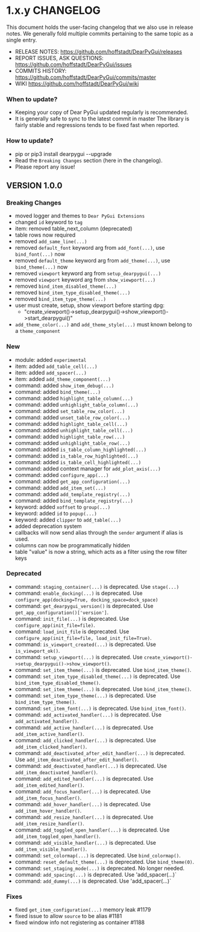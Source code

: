 # 1.x.y CHANGELOG

This document holds the user-facing changelog that we also use in release notes.
We generally fold multiple commits pertaining to the same topic as a single entry.

* RELEASE NOTES:                  https://github.com/hoffstadt/DearPyGui/releases
* REPORT ISSUES, ASK QUESTIONS:   https://github.com/hoffstadt/DearPyGui/issues
* COMMITS HISTORY:                https://github.com/hoffstadt/DearPyGui/commits/master
* WIKI                            https://github.com/hoffstadt/DearPyGui/wiki

### When to update?

- Keeping your copy of Dear PyGui updated regularly is recommended.
- It is generally safe to sync to the latest commit in master
  The library is fairly stable and regressions tends to be fixed fast when reported.

### How to update?

- pip or pip3 install dearpygui --upgrade
- Read the `Breaking Changes` section (here in the changelog).
- Please report any issue!

## VERSION 1.0.0

### Breaking Changes
* moved logger and themes to `Dear PyGui Extensions`
* changed `id` keyword to `tag`
* item: removed table_next_column (deprecated)
* table rows now required
* removed `add_same_line(...)`
* removed `default_font` keyword arg from `add_font(...)`, use `bind_font(...)` now
* removed `default_theme` keyword arg from `add_theme(...)`, use `bind_theme(...)` now
* removed `viewport` keyword arg from `setup_dearpygui(...)`
* removed `viewport` keyword arg from `show_viewport(...)`
* removed `bind_item_disabled_theme(...)`
* removed `bind_item_type_disabled_theme(...)`
* removed `bind_item_type_theme(...)`
* user must create, setup, show viewport before starting dpg:
  * "create_viewport()->setup_dearpygui()->show_viewport()->start_dearpygui()"
* `add_theme_color(...)` and `add_theme_style(...)` must known belong to a `theme_component`

### New
* module:  added `experimental`
* item:    added `add_table_cell(...)`
* item:    added `add_spacer(...)`
* item:    added `add_theme_component(...)`
* command: added `show_item_debug(...)`
* command: added `bind_theme(...)`
* command: added `highlight_table_column(...)`
* command: added `unhighlight_table_column(...)`
* command: added `set_table_row_color(...)`
* command: added `unset_table_row_color(...)`
* command: added `highlight_table_cell(...)`
* command: added `unhighlight_table_cell(...)`
* command: added `highlight_table_row(...)`
* command: added `unhighlight_table_row(...)`
* command: added `is_table_column_highlighted(...)`
* command: added `is_table_row_highlighted(...)`
* command: added `is_table_cell_highlighted(...)`
* command: added context manager for `add_plot_axis(...)`
* command: added `configure_app(...)`
* command: added `get_app_configuration(...)`
* command: added `add_item_set(...)`
* command: added `add_template_registry(...)`
* command: added `bind_template_registry(...)`
* keyword: added `xoffset` to `group(...)`
* keyword: added `id` to `popup(...)`
* keyword: added `clipper` to `add_table(...)`
* added deprecation system
* callbacks will now send alias through the `sender` argument if alias is used.
* columns can now be programmatically hidden
* table "value" is now a string, which acts as a filter using the row filter keys

### Deprecated
* command: `staging_container(...)` is deprecated. Use `stage(...)`
* command: `enable_docking(...)` is deprecated. Use `configure_app(docking=True, docking_space=dock_space)`
* command: `get_dearpygui_version()` is deprecated. Use `get_app_configuration()['version']`.
* command: `init_file(...)` is deprecated. Use `configure_app(init_file=file)`.
* command: `load_init_file` is deprecated. Use `configure_app(init_file=file, load_init_file=True)`.
* command: `is_viewport_created(...)` is deprecated. Use `is_viewport_ok()`.
* command: `setup_viewport(...)` is deprecated. Use `create_viewport()->setup_dearpygui()->show_viewport()`.
* command: `set_item_theme(...)` is deprecated. Use `bind_item_theme()`.
* command: `set_item_type_disabled_theme(...)` is deprecated. Use `bind_item_type_disabled_theme()`.
* command: `set_item_theme(...)` is deprecated. Use `bind_item_theme()`.
* command: `set_item_type_theme(...)` is deprecated. Use `bind_item_type_theme()`.
* command: `set_item_font(...)` is deprecated. Use `bind_item_font()`.
* command: `add_activated_handler(...)` is deprecated. Use `add_activated_handler()`.
* command: `add_active_handler(...)` is deprecated. Use `add_item_active_handler()`.
* command: `add_clicked_handler(...)` is deprecated. Use `add_item_clicked_handler()`.
* command: `add_deactivated_after_edit_handler(...)` is deprecated. Use `add_item_deactivated_after_edit_handler()`.
* command: `add_deactivated_handler(...)` is deprecated. Use `add_item_deactivated_handler()`.
* command: `add_edited_handler(...)` is deprecated. Use `add_item_edited_handler()`.
* command: `add_focus_handler(...)` is deprecated. Use `add_item_focus_handler()`.
* command: `add_hover_handler(...)` is deprecated. Use `add_item_hover_handler()`.
* command: `add_resize_handler(...)` is deprecated. Use `add_item_resize_handler()`.
* command: `add_toggled_open_handler(...)` is deprecated. Use `add_item_toggled_open_handler()`.
* command: `add_visible_handler(...)` is deprecated. Use `add_item_visible_handler()`.
* command: `set_colormap(...)` is deprecated. Use `bind_colormap()`.
* command: `reset_default_theme(...)` is deprecated. Use `bind_theme(0)`.
* command: `set_staging_mode(...)` is deprecated. No longer needed.
* command: `add_spacing(...)` is deprecated. Use 'add_spacer(...)`
* command: `add_dummy(...)` is deprecated. Use 'add_spacer(...)`

### Fixes
* fixed `get_item_configuration(...)` memory leak #1179
* fixed issue to allow `source` to be alias #1181
* fixed window info not registering as container #1188
